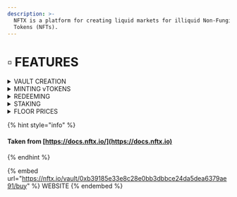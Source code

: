 ```yaml
---
description: >-
  NFTX is a platform for creating liquid markets for illiquid Non-Fungible
  Tokens (NFTs).
---
```


# ▫ FEATURES

<details>

<summary>VAULT CREATION</summary>

Vaults can be created by anyone for any NFT asset on Ethereum. Once a vault has been created, any user can then deposit eligible NFTs into the vault to mint a fungible NFT-backed token referred to as an "vToken".

[Learn more about vault creation](https://phunks.gitbook.io/knowledge-base/nll/nftx.io/tutorials#tutorials)

</details>

<details>

<summary>MINTING vTOKENS</summary>

Anyone can deposit NFTs into an existing vault (or one they have created) in order to mint a fungible vToken that represents a 1:1 claim on a random NFT from within the vault.

[Learn more about minting](https://phunks.gitbook.io/knowledge-base/nll/nftx.io/tutorials#tutorials)

</details>

<details>

<summary>REDEEMING</summary>

NFTX v2 allows you to easily redeem your [minted](https://phunks.gitbook.io/knowledge-base/nll/nftx.io/tutorials#tutorials) ERC20 Vault Tokens (vTokens) for either a random or targeted NFT within the vault.

Redemptions allow users to take ownership of an underlying NFT from within a vault. This means that a user can go to an AMM like Sushiswap, purchase a single vToken like PUNK and use that token to claim a random CryptoPhunk from the [PHUNK Vault](https://nftx.io/vault/0xb39185e33e8c28e0bb3dbbce24da5dea6379ae91/redeem/).

For an additional fee, usually 5% (1.05 vTokens), users are able to select a specific NFT from the vault.

</details>

<details>

<summary>STAKING</summary>

Earn fees from the vault, currently 100% of protocol fees are paid out to those that stake. Stakers also receive an ERC20 “xToken” like xPUNK that is a claim on the underlying staked SLP. We expect other projects to build use cases for these xTokens.

</details>

<details>

<summary>FLOOR PRICES</summary>

Users can then pool their minted vTokens in Automated Market Makers (AMMs) like Sushiswap to create a liquid market for other users to trade. With liquidity and trading volume established, the NFT-backed vToken enters into price discovery and a "floor price" is discovered.

The floor price denotes the lowest price for a particular NFT. Users establish a floor price by minting and selling vTokens in markets where they consider their NFT to be overvalued.

For example, a user has 5 Hashmasks and values 2 of them highly. However, they consider the other 3 Hashmasks to be lower value than the market price for the Mask vault on Sushiswap. The user deposits these 3 Hashmasks and sells their 3 minted MASK tokens on Sushiswap, lowering its price and aiding price discovery.

The above process will continue until a floor price is achieved.

</details>

{% hint style="info" %}
#### Taken from [https://docs.nftx.io/](https://docs.nftx.io)
{% endhint %}

{% embed url="https://nftx.io/vault/0xb39185e33e8c28e0bb3dbbce24da5dea6379ae91/buy" %}
WEBSITE
{% endembed %}
